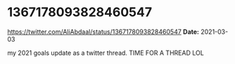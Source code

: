 # 1367178093828460547
https://twitter.com/AliAbdaal/status/1367178093828460547
**Date:** 2021-03-03

my 2021 goals update as a twitter thread. TIME FOR A THREAD LOL
